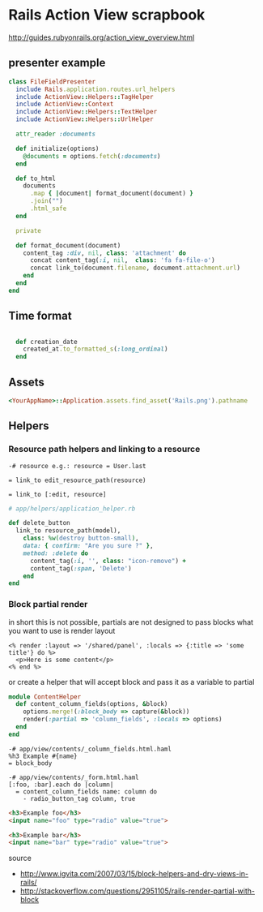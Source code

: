 # Rails Action View scrapbook

http://guides.rubyonrails.org/action_view_overview.html


## presenter example

```ruby
class FileFieldPresenter
  include Rails.application.routes.url_helpers
  include ActionView::Helpers::TagHelper
  include ActionView::Context
  include ActionView::Helpers::TextHelper
  include ActionView::Helpers::UrlHelper

  attr_reader :documents

  def initialize(options)
    @documents = options.fetch(:documents)
  end

  def to_html
    documents
      .map { |document| format_document(document) }
      .join("")
      .html_safe
  end

  private

  def format_document(document)
    content_tag :div, nil, class: 'attachment' do
      concat content_tag(:i, nil,  class: 'fa fa-file-o')
      concat link_to(document.filename, document.attachment.url)
    end
  end
end
```

## Time format

```ruby

  def creation_date
    created_at.to_formatted_s(:long_ordinal)
  end


```


## Assets



```ruby
<YourAppName>::Application.assets.find_asset('Rails.png').pathname
```





## Helpers

### Resource path helpers and linking to a resource

```haml
-# resource e.g.: resource = User.last

= link_to edit_resource_path(resource)

= link_to [:edit, resource]
```

```ruby
# app/helpers/application_helper.rb

def delete_button
  link_to resource_path(model), 
    class: %w(destroy button-small),
    data: { confirm: "Are you sure ?" },
    method: :delete do
      content_tag(:i, '', class: "icon-remove") +
      content_tag(:span, 'Delete')
    end
end
```

### Block partial render 

in short this is not possible, partials are not designed to pass blocks what you want to use is render layout 

```erb
<% render :layout => '/shared/panel', :locals => {:title => 'some title'} do %>
  <p>Here is some content</p>
<% end %>
```

or create a helper that will accept block and pass it as a variable to partial 

```ruby
module ContentHelper
  def content_column_fields(options, &block)
    options.merge!(:block_body => capture(&block))
    render(:partial => 'column_fields', :locals => options)
  end
end
```

```haml
-# app/view/contents/_column_fields.html.haml
%h3 Example #{name}
= block_body

-# app/view/contents/_form.html.haml
[:foo, :bar].each do |column|
  = content_column_fields name: column do
    - radio_button_tag column, true
```


```html
<h3>Example foo</h3>
<input name="foo" type="radio" value="true">

<h3>Example bar</h3>
<input name="bar" type="radio" value="true">
```

source 

* http://www.igvita.com/2007/03/15/block-helpers-and-dry-views-in-rails/
* http://stackoverflow.com/questions/2951105/rails-render-partial-with-block
